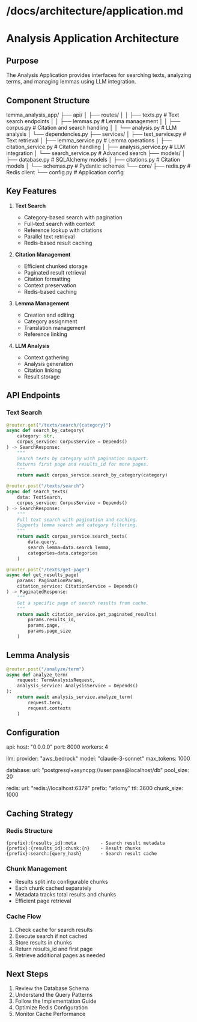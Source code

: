 # /docs/architecture/application.md
# Analysis Application Architecture

## Purpose
The Analysis Application provides interfaces for searching texts, analyzing terms, and managing lemmas using LLM integration.

## Component Structure

lemma_analysis_app/
├── api/
│ ├── routes/
│ │ ├── texts.py # Text search endpoints
│ │ ├── lemmas.py # Lemma management
│ │ ├── corpus.py # Citation and search handling
│ │ └── analysis.py # LLM analysis
│ └── dependencies.py
├── services/
│ ├── text_service.py # Text retrieval
│ ├── lemma_service.py # Lemma operations
│ ├── citation_service.py # Citation handling
│ ├── analysis_service.py # LLM integration
│ └── search_service.py # Advanced search
├── models/
│ ├── database.py # SQLAlchemy models
│ ├── citations.py # Citation models
│ └── schemas.py # Pydantic schemas
└── core/
    ├── redis.py # Redis client
    └── config.py # Application config

## Key Features
1. **Text Search**
   - Category-based search with pagination
   - Full-text search with context
   - Reference lookup with citations
   - Parallel text retrieval
   - Redis-based result caching

2. **Citation Management**
   - Efficient chunked storage
   - Paginated result retrieval
   - Citation formatting
   - Context preservation
   - Redis-based caching

3. **Lemma Management**
   - Creation and editing
   - Category assignment
   - Translation management
   - Reference linking

4. **LLM Analysis**
   - Context gathering
   - Analysis generation
   - Citation linking
   - Result storage

## API Endpoints

### Text Search
```python
@router.get("/texts/search/{category}")
async def search_by_category(
    category: str,
    corpus_service: CorpusService = Depends()
) -> SearchResponse:
    """
    Search texts by category with pagination support.
    Returns first page and results_id for more pages.
    """
    return await corpus_service.search_by_category(category)

@router.post("/texts/search")
async def search_texts(
    data: TextSearch,
    corpus_service: CorpusService = Depends()
) -> SearchResponse:
    """
    Full text search with pagination and caching.
    Supports lemma search and category filtering.
    """
    return await corpus_service.search_texts(
        data.query,
        search_lemma=data.search_lemma,
        categories=data.categories
    )

@router.post("/texts/get-page")
async def get_results_page(
    params: PaginationParams,
    citation_service: CitationService = Depends()
) -> PaginatedResponse:
    """
    Get a specific page of search results from cache.
    """
    return await citation_service.get_paginated_results(
        params.results_id,
        params.page,
        params.page_size
    )
```

## Lemma Analysis
```python
@router.post("/analyze/term")
async def analyze_term(
    request: TermAnalysisRequest,
    analysis_service: AnalysisService = Depends()
):
    return await analysis_service.analyze_term(
        request.term,
        request.contexts
    )
```

## Configuration

api:
  host: "0.0.0.0"
  port: 8000
  workers: 4

llm:
  provider: "aws_bedrock"
  model: "claude-3-sonnet"
  max_tokens: 1000

database:
  url: "postgresql+asyncpg://user:pass@localhost/db"
  pool_size: 20

redis:
  url: "redis://localhost:6379"
  prefix: "atlomy"
  ttl: 3600
  chunk_size: 1000

## Caching Strategy

### Redis Structure
```
{prefix}:{results_id}:meta         - Search result metadata
{prefix}:{results_id}:chunk:{n}    - Result chunks
{prefix}:search:{query_hash}       - Search result cache
```

### Chunk Management
- Results split into configurable chunks
- Each chunk cached separately
- Metadata tracks total results and chunks
- Efficient page retrieval

### Cache Flow
1. Check cache for search results
2. Execute search if not cached
3. Store results in chunks
4. Return results_id and first page
5. Retrieve additional pages as needed

## Next Steps
1. Review the Database Schema
2. Understand the Query Patterns
3. Follow the Implementation Guide
4. Optimize Redis Configuration
5. Monitor Cache Performance
